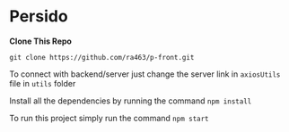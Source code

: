 # Persido

**Clone This Repo**

```
git clone https://github.com/ra463/p-front.git
```

To connect with backend/server just change the server link in `axiosUtils` file in `utils` folder

Install all the dependencies by running the command `npm install`

To run this project simply run the command `npm start`